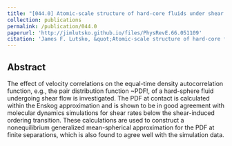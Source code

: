 ```yaml
---
title: "[044.0] Atomic-scale structure of hard-core fluids under shear flow"
collection: publications
permalink: /publication/044.0
paperurl: 'http://jimlutsko.github.io/files/PhysRevE.66.051109'
citation: 'James F. Lutsko, &quot;Atomic-scale structure of hard-core fluids under shear flow&quot;, <i>Phys. Rev. E</i>, <strong>66</strong>, 51109 (2002)'
---
```

Abstract
---
The effect of velocity correlations on the equal-time density autocorrelation function, e.g., the pair distribution function ~PDF!, of a hard-sphere fluid undergoing shear flow is investigated. The PDF at contact is calculated within the Enskog approximation and is shown to be in good agreement with molecular dynamics simulations for shear rates below the shear-induced ordering transition. These calculations are used to construct a nonequilibrium generalized mean-spherical approximation for the PDF at finite separations, which is also found to agree well with the simulation data.

